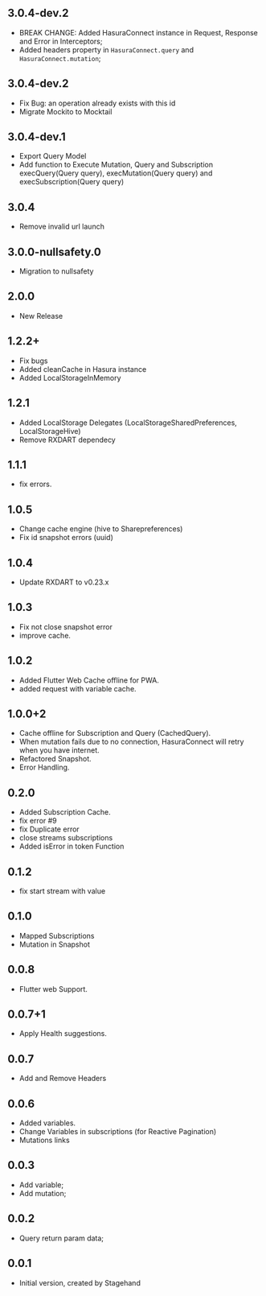 ## 3.0.4-dev.2
- BREAK CHANGE: Added HasuraConnect instance in Request, Response and Error in Interceptors;
- Added headers property in `HasuraConnect.query` and `HasuraConnect.mutation`;

## 3.0.4-dev.2
- Fix Bug: an operation already exists with this id
- Migrate Mockito to Mocktail

## 3.0.4-dev.1
- Export Query Model
- Add function to Execute Mutation, Query and Subscription execQuery(Query query), execMutation(Query query) and execSubscription(Query query)


## 3.0.4
- Remove  invalid url launch

## 3.0.0-nullsafety.0
- Migration to nullsafety

## 2.0.0
- New Release

## 1.2.2+
- Fix bugs
- Added cleanCache in Hasura instance
- Added LocalStorageInMemory


## 1.2.1
- Added LocalStorage Delegates (LocalStorageSharedPreferences, LocalStorageHive)
- Remove RXDART dependecy

## 1.1.1

- fix errors.

## 1.0.5

- Change cache engine (hive to Sharepreferences)
- Fix id snapshot errors (uuid)

## 1.0.4

- Update RXDART to v0.23.x

## 1.0.3

- Fix not close snapshot error
- improve cache.

## 1.0.2

- Added Flutter Web Cache offline for PWA.
- added request with variable cache.

## 1.0.0+2

- Cache offline for Subscription and Query (CachedQuery).
- When mutation fails due to no connection, HasuraConnect will retry when you have internet.
- Refactored Snapshot.
- Error Handling.

## 0.2.0

- Added Subscription Cache.
- fix error #9
- fix Duplicate error
- close streams subscriptions
- Added isError in token Function

## 0.1.2

- fix start stream with value

## 0.1.0

- Mapped Subscriptions
- Mutation in Snapshot

## 0.0.8

- Flutter web Support.

## 0.0.7+1

- Apply Health suggestions.

## 0.0.7

- Add and Remove Headers

## 0.0.6

- Added variables.
- Change Variables in subscriptions (for Reactive Pagination)
- Mutations links

## 0.0.3

- Add variable;
- Add mutation;

## 0.0.2

- Query return param data;

## 0.0.1

- Initial version, created by Stagehand